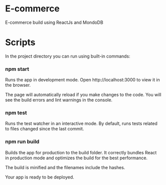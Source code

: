 # E-commerce
E-commerce build using ReactJs and MondoDB

# Scripts

In the project directory you can run using built-in commands:

### npm start

Runs the app in development mode. Open http://localhost:3000 to view it in the browser.

The page will automatically reload if you make changes to the code. You will see the build errors and lint warnings in the console.

### npm test

Runs the test watcher in an interactive mode. By default, runs tests related to files changed since the last commit.

### npm run build

Builds the app for production to the build folder. It correctly bundles React in production mode and optimizes the build for the best performance.

The build is minified and the filenames include the hashes.

Your app is ready to be deployed.

